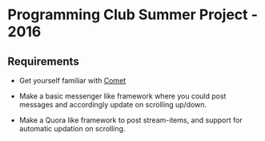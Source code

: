 Programming Club Summer Project - 2016
===

## Requirements

* Get yourself familiar with [Comet](http://stackoverflow.com/questions/1086380/how-does-facebook-gmail-send-the-real-time-notification)

* Make a basic messenger like framework where you could post messages and accordingly update on scrolling up/down.

* Make a Quora like framework to post stream-items, and support for automatic updation on scrolling.
